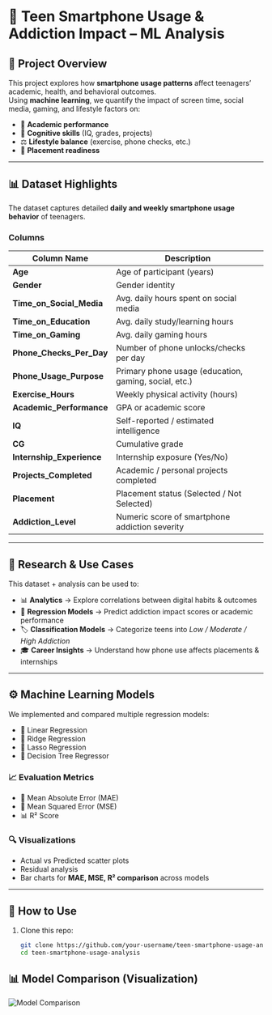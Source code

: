 # 📱 Teen Smartphone Usage & Addiction Impact – ML Analysis  

## 📌 Project Overview  
This project explores how **smartphone usage patterns** affect teenagers’ academic, health, and behavioral outcomes.  
Using **machine learning**, we quantify the impact of screen time, social media, gaming, and lifestyle factors on:  

- 📖 **Academic performance**  
- 🧠 **Cognitive skills** (IQ, grades, projects)  
- ⚖️ **Lifestyle balance** (exercise, phone checks, etc.)  
- 🎯 **Placement readiness**  

---

## 📊 Dataset Highlights  
The dataset captures detailed **daily and weekly smartphone usage behavior** of teenagers.  

### Columns  

| Column Name            | Description |
|------------------------|-------------|
| **Age**                | Age of participant (years) |
| **Gender**             | Gender identity |
| **Time_on_Social_Media** | Avg. daily hours spent on social media |
| **Time_on_Education**  | Avg. daily study/learning hours |
| **Time_on_Gaming**     | Avg. daily gaming hours |
| **Phone_Checks_Per_Day** | Number of phone unlocks/checks per day |
| **Phone_Usage_Purpose** | Primary phone usage (education, gaming, social, etc.) |
| **Exercise_Hours**     | Weekly physical activity (hours) |
| **Academic_Performance** | GPA or academic score |
| **IQ**                 | Self-reported / estimated intelligence |
| **CG**                 | Cumulative grade |
| **Internship_Experience** | Internship exposure (Yes/No) |
| **Projects_Completed** | Academic / personal projects completed |
| **Placement**          | Placement status (Selected / Not Selected) |
| **Addiction_Level**    | Numeric score of smartphone addiction severity |

---

## 🎯 Research & Use Cases  
This dataset + analysis can be used to:  

- 📊 **Analytics** → Explore correlations between digital habits & outcomes  
- 🤖 **Regression Models** → Predict addiction impact scores or academic performance  
- 🏷️ **Classification Models** → Categorize teens into *Low / Moderate / High Addiction*  
- 🎓 **Career Insights** → Understand how phone use affects placements & internships  

---

## ⚙️ Machine Learning Models  
We implemented and compared multiple regression models:  

- 🔹 Linear Regression  
- 🔹 Ridge Regression  
- 🔹 Lasso Regression  
- 🔹 Decision Tree Regressor  

### 📈 Evaluation Metrics  
- 📏 Mean Absolute Error (MAE)  
- 📏 Mean Squared Error (MSE)  
- 📊 R² Score  

### 🔍 Visualizations  
- Actual vs Predicted scatter plots  
- Residual analysis  
- Bar charts for **MAE, MSE, R² comparison** across models  

---

## 🚀 How to Use  

1. Clone this repo:  
   ```bash
   git clone https://github.com/your-username/teen-smartphone-usage-analysis.git
   cd teen-smartphone-usage-analysis
   
## 📊 Model Comparison (Visualization)

![Model Comparison](model_comparison.png)
